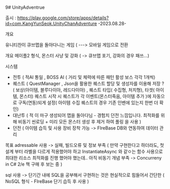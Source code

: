 9# UnityAdventrue

출시 : https://play.google.com/store/apps/details?id=com.KangYunSeok.UnityChanAdventure
-2023.08.28-


개요

유니티찬이 큐브맵을 돌아다니는 게임 ( ---> 모바일 게임으로 전환
 
개요 메이플2 형식, 몬스터 사냥 및 강화 ( -> 큐브맵 포기, 강화의 경우 패쓰...)


시스템
- 전투 ( 적AI 통일 , BOSS AI ( 거리 및 체력에 따른 패턴 활성 보스 각각 1개씩)
- 퀘스트 ( QuestManager , Json을 활용한 퀘스트 할당 및 생성자를 이용해 저장 ? ( 보상(아이템, 블루다이아, 레드다이아) , 퀘스트 타입( 수집형, 처치형), 타겟( 아이템, 몬스터) 퀘스트 시작 시 퀘스트가 각 이벤트(몬스터죽음, 아이템 추가 )에 자동으로 구독(연동)되게 설정( 아이템 수집 퀘스트의 경우 기존 인벤에 있는지 한번 더 확인)  
- 대난투 ( 적 이 마구 생성되어 맵을 돌아다님 - 경험치 던전 느낌입니다. 최적화를 위해 비동기 씬로딩 + 미리 모든 몬스터 생성 후 제거 하여 풀링 을 사용 )
- 던전 ( 아이템 습득 및  사용 장비 장착 가능 -> FIreBase DB와 연동하여 데이터 관리 


목표
adressable 사용 -> 실패, 빌드오류 및 정보 부족 ( 만약 구현한다고 하더라도, 첫 설계 부터 라벨을 다르게 적용했어야 하고  InstantiateAsync 와 같ㅇ는
함수 사용으로 최대한 리소스 최적화를 진행 했어야 했는데.. 아직 비동기 개념 부족 -> Concurreny in C# 2/e 책 구매 후 보는 중 ) 

sql 사용 -> 단기간 내에 SQL을 공부해서 구현하는 것은 현실적으로 힘들어서 간단한 ( NoSQL 형식 - FIreBase 단기 습득 후 사용 ) 
